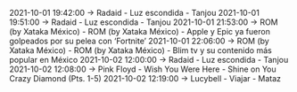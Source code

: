 2021-10-01 19:42:00 -> Radaid - Luz escondida - Tanjou
2021-10-01 19:51:00 -> Radaid - Luz escondida - Tanjou
2021-10-01 21:53:00 -> ROM (by Xataka México) - ROM (by Xataka México) - Apple y Epic ya fueron golpeados por su pelea con ‘Fortnite’
2021-10-01 22:06:00 -> ROM (by Xataka México) - ROM (by Xataka México) - Blim tv y su contenido más popular en México
2021-10-02 12:00:00 -> Radaid - Luz escondida - Tanjou
2021-10-02 12:08:00 -> Pink Floyd - Wish You Were Here - Shine on You Crazy Diamond (Pts. 1-5)
2021-10-02 12:19:00 -> Lucybell - Viajar - Mataz
